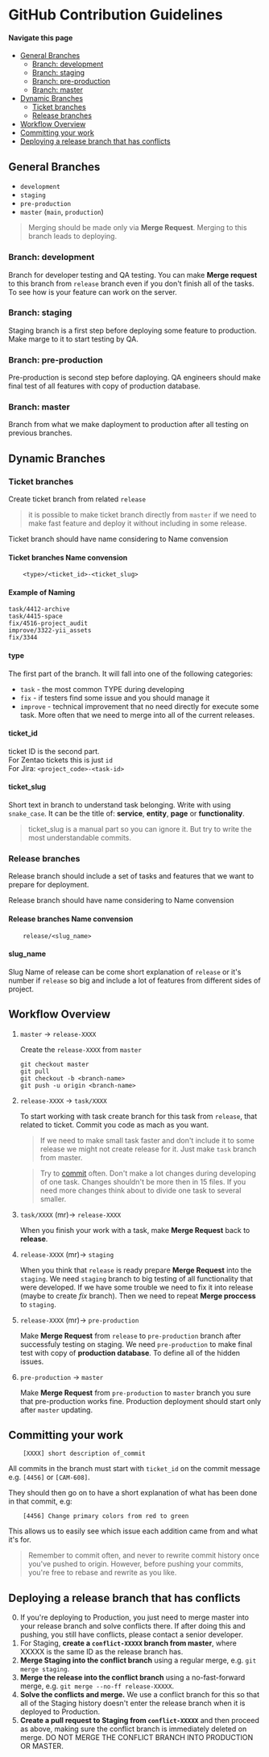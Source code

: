 # GitHub Contribution Guidelines

#### Navigate this page
- [General Branches](#general-branches)
  - [Branch: development](#branch-development)
  - [Branch: staging](#branch-staging)
  - [Branch: pre-production](#branch-pre-production)
  - [Branch: master](#branch-master)
- [Dynamic Branches](#dynamic-branches)
  - [Ticket branches](#ticket-branches)
  - [Release branches](#release-branches)
- [Workflow Overview](#workflow-overview)
- [Committing your work](#committing-your-work)
- [Deploying a release branch that has conflicts](#deploying-a-release-branch-that-has-conflicts)





## General Branches
- `development`
- `staging`
- `pre-production`
- `master` (`main`, `production`)

> Merging should be made only via **Merge Request**.
> Merging to this branch leads to deploying.

### Branch: development
Branch for developer testing and QA testing. You can make **Merge request** to this branch from `release` branch even if you don't finish all of the tasks. To see how is your feature can work on the server.

### Branch: staging
Staging branch is a first step before deploying some feature to production.
Make marge to it to start testing by QA.

### Branch: pre-production
Pre-production is second step before daploying. QA engineers should make final test of all features with copy of production database.

### Branch: master
Branch from what we make daployment to production after all testing on previous branches.





## Dynamic Branches

### Ticket branches
Create ticket branch from related `release` 

> it is possible to make ticket branch directly from `master` if we need to make fast feature and deploy it without including in some release.

Ticket branch should have name considering to Name convension

#### Ticket branches Name convension
```
    <type>/<ticket_id>-<ticket_slug>
```

#### Example of Naming
```
task/4412-archive
task/4415-space
fix/4516-project_audit
improve/3322-yii_assets
fix/3344
```

#### type
The first part of the branch. It will fall into one of the following categories:
- `task` - the most common TYPE during developing
- `fix` - if testers find some issue and you should manage it
- `improve` - technical improvement that no need directly for execute some task. More often that we need to merge into all of the current releases.

#### ticket_id
ticket ID is the second part.<br />
For Zentao tickets this is just `id`<br />
For Jira: `<project_code>-<task-id>`

#### ticket_slug
Short text in branch to understand task belonging. Write with using `snake_case`. It can be the title of: **service**, **entity**, **page** or **functionality**. 

> ticket_slug is a manual part so you can ignore it. But try to write the most understandable commits.



### Release branches
Release branch should include a set of tasks and features that we want to prepare for deployment.

Release branch should have name considering to Name convension

#### Release branches Name convension
```
    release/<slug_name>
```

#### slug_name
Slug Name of release can be come short explanation of `release` or it's number if `release` so big and include a lot of features from different sides of project.





## Workflow Overview

1. `master` -> `release-XXXX`

    Create the `release-XXXX` from `master`
    
    ```
    git checkout master
    git pull
    git checkout -b <branch-name>
    git push -u origin <branch-name>
    ```


2. `release-XXXX` -> `task/XXXX`

    To start working with task create branch for this task from `release`, that related to ticket. Commit you code as mach as you want. 
    
    > If we need to make small task faster and don't include it to some release we might not create release for it. Just make `task` branch from master.

    > Try to [commit](#committing-your-work) often. Don't make a lot changes during developing of one task. Changes shouldn't be more then in 15 files. If you need more changes think about to divide one task to several smaller.


3. `task/XXXX` (mr)-> `release-XXXX`

    When you finish your work with a task, make **Merge Request** back to **release**.


4. `release-XXXX` (mr)-> `staging`

    When you think that `release` is ready prepare **Merge Request** into the `staging`. 
    We need `staging` branch to big testing of all functionality that were developed. If we have some trouble we need to fix it into release (maybe to create *fix* branch). Then we need to repeat **Merge proccess** to `staging`. 


5. `release-XXXX` (mr)-> `pre-production`

    Make **Merge Request** from `release` to `pre-production` branch after successfuly testing on staging. 
    We need `pre-production` to make final test with copy of **production database**. To define all of the hidden issues.


6. `pre-production` -> `master`

    Make **Merge Request** from `pre-production` to `master` branch you sure that pre-production works fine. Production deployment should start only after `master` updating.





## Committing your work
```
    [XXXX] short description of_commit
```

All commits in the branch must start with `ticket_id` on the commit message
e.g. `[4456]` or `[CAM-608]`.

They should then go on to have a short explanation of what has been done in
that commit, e.g:
```
    [4456] Change primary colors from red to green
```

This allows us to easily see which issue each addition came from and what it's
for.

> Remember to commit often, and never to rewrite commit history once you've pushed
> to origin. However, before pushing your commits, you're free to rebase and
> rewrite as you like.


## Deploying a release branch that has conflicts

0. If you're deploying to Production, you just need to merge master into your
   release branch and solve conflicts there. If after doing this and pushing,
   you still have conflicts, please contact a senior developer.
1. For Staging, **create a `conflict-XXXXX` branch from master**, where XXXXX is
   the same ID as the release branch has.
2. **Merge Staging into the conflict branch** using a regular merge, e.g. `git
   merge staging`.
3. **Merge the release into the conflict branch** using a no-fast-forward merge,
   e.g. `git merge --no-ff release-XXXXX`.
4. **Solve the conflicts and merge.** We use a conflict branch for this so that
   all of the Staging history doesn't enter the release branch when it is
   deployed to Production.
5. **Create a pull request to Staging from `conflict-XXXXX`** and then proceed as
   above, making sure the conflict branch is immediately deleted on merge.
   DO NOT MERGE THE CONFLICT BRANCH INTO PRODUCTION OR MASTER.


